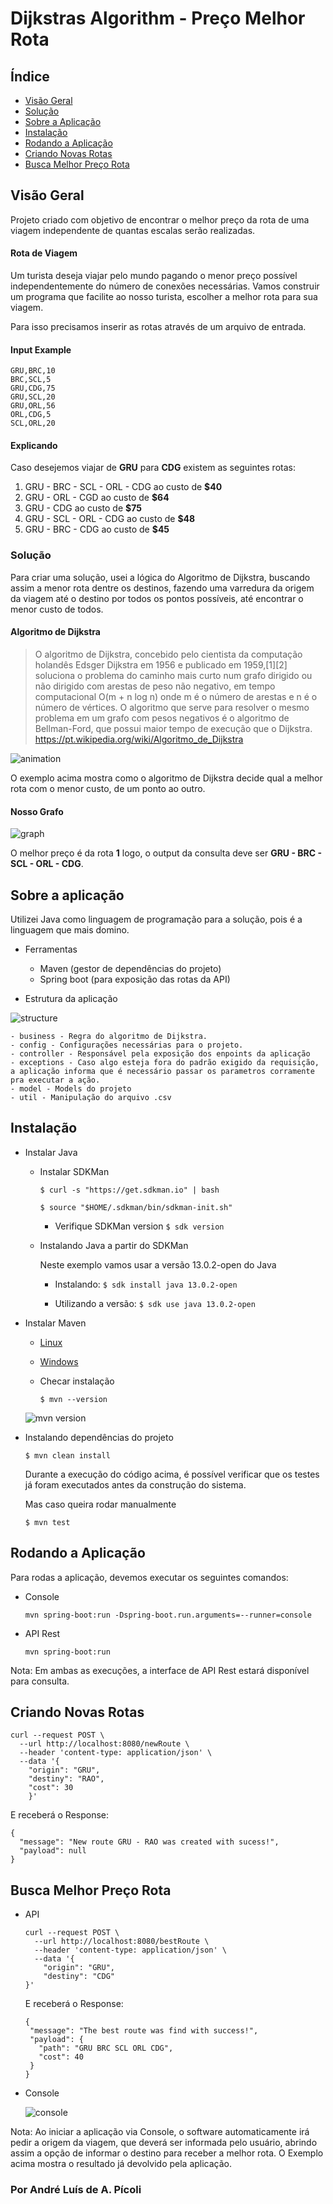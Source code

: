 # Dijkstras Algorithm - Preço Melhor Rota #


## Índice ##
- [Visão Geral](#visão-geral)
- [Solução](#solução)
- [Sobre a Aplicação](#sobre-a-aplicao)
- [Instalação](#instalação)
- [Rodando a Aplicação](#rodando-a-aplicação)
- [Criando Novas Rotas](#criando-novas-rotas)
- [Busca Melhor Preço Rota](#busca-melhor-preço-rota)

## Visão Geral ##
Projeto criado com objetivo de encontrar o melhor preço da rota de uma viagem independente de quantas escalas serão realizadas.

#### Rota de Viagem ####

Um turista deseja viajar pelo mundo pagando o menor preço possível independentemente do número de conexões necessárias.
Vamos construir um programa que facilite ao nosso turista, escolher a melhor rota para sua viagem.

Para isso precisamos inserir as rotas através de um arquivo de entrada.

#### Input Example ####
```csv
GRU,BRC,10
BRC,SCL,5
GRU,CDG,75
GRU,SCL,20
GRU,ORL,56
ORL,CDG,5
SCL,ORL,20
```

#### Explicando ####
Caso desejemos viajar de **GRU** para **CDG** existem as seguintes rotas:

1. GRU - BRC - SCL - ORL - CDG ao custo de **$40**
2. GRU - ORL - CGD ao custo de **$64**
3. GRU - CDG ao custo de **$75**
4. GRU - SCL - ORL - CDG ao custo de **$48**
5. GRU - BRC - CDG ao custo de **$45**

### Solução ###
Para criar uma solução, usei a lógica do Algoritmo de Dijkstra, buscando assim a menor rota dentre os destinos, fazendo uma varredura da origem da viagem até o destino por todos os pontos possíveis, até encontrar o menor custo de todos.

#### Algoritmo de Dijkstra ####
> O algoritmo de Dijkstra, concebido pelo cientista da computação holandês Edsger Dijkstra em 1956 e publicado em 1959,[1][2] soluciona o problema do caminho mais curto num grafo dirigido ou não dirigido com arestas de peso não negativo, em tempo computacional O(m + n log n) onde m é o número de arestas e n é o número de vértices. O algoritmo que serve para resolver o mesmo problema em um grafo com pesos negativos é o algoritmo de Bellman-Ford, que possui maior tempo de execução que o Dijkstra. https://pt.wikipedia.org/wiki/Algoritmo_de_Dijkstra

![animation](readme_images/dijkstra.gif)

O exemplo acima mostra como o algoritmo de Dijkstra decide qual a melhor rota com o menor custo, de um ponto ao outro. 

#### Nosso Grafo ####
![graph](readme_images/graph.png)


O melhor preço é da rota **1** logo, o output da consulta deve ser **GRU - BRC - SCL - ORL - CDG**.

## Sobre a aplicação ##
Utilizei Java como linguagem de programação para a solução, pois é a linguagem que mais domino. 
- Ferramentas
    
    - Maven (gestor de dependências do projeto)
    - Spring boot (para exposição das rotas da API)

- Estrutura da aplicação

![structure](readme_images/structure.png)

    - business - Regra do algoritmo de Dijkstra.
    - config - Configurações necessárias para o projeto.
    - controller - Responsável pela exposição dos enpoints da aplicação
    - exceptions - Caso algo esteja fora do padrão exigido da requisição, a aplicação informa que é necessário passar os parametros corramente pra executar a ação.
    - model - Models do projeto
    - util - Manipulação do arquivo .csv
    
## Instalação ##
- Instalar Java
  
  - Instalar SDKMan
  
    ```$ curl -s "https://get.sdkman.io" | bash```
    
    ```$ source "$HOME/.sdkman/bin/sdkman-init.sh"```
    
    - Verifique SDKMan version
    ```$ sdk version```
    
  - Instalando Java a partir do SDKMan
    
    Neste exemplo vamos usar a versão 13.0.2-open do Java
    
    - Instalando: ```$ sdk install java 13.0.2-open```
    
    - Utilizando a versão: ```$ sdk use java 13.0.2-open```
    
- Instalar Maven

    - <a href="https://maven.apache.org/install.html">Linux</a>
    - <a href="https://maven.apache.org/guides/getting-started/windows-prerequisites.html">Windows</a>
    - Checar instalação

        ``$ mvn --version``
    
    ![mvn version](readme_images/maven.png)
    
- Instalando dependências do projeto

    ```$ mvn clean install```
    
    Durante a execução do código acima, é possível verificar que os testes já foram executados antes da construção do sistema.
    
    Mas caso queira rodar manualmente
    
    ```$ mvn test```

## Rodando a Aplicação ##

Para rodas a aplicação, devemos executar os seguintes comandos:
    
- Console

    ```mvn spring-boot:run -Dspring-boot.run.arguments=--runner=console```    
    
- API Rest

    ```mvn spring-boot:run```    
    
Nota: Em ambas as execuções, a interface de API Rest estará disponível para consulta.

## Criando Novas Rotas ##

```
curl --request POST \
  --url http://localhost:8080/newRoute \
  --header 'content-type: application/json' \
  --data '{
	"origin": "GRU",
	"destiny": "RAO",
	"cost": 30
    }'
```

E receberá o Response:

```
{
  "message": "New route GRU - RAO was created with sucess!",
  "payload": null
}
```

## Busca Melhor Preço Rota ##
- API
    ```
    curl --request POST \
      --url http://localhost:8080/bestRoute \
      --header 'content-type: application/json' \
      --data '{
    	"origin": "GRU",
    	"destiny": "CDG"
    }'
  ```

   E receberá o Response:
   
   ```
  {
    "message": "The best route was find with success!",
    "payload": {
      "path": "GRU BRC SCL ORL CDG",
      "cost": 40
    }
  }
  ```

- Console
    
    ![console](readme_images/console.png)
    
Nota: Ao iniciar a aplicação via Console, o software automaticamente irá pedir a origem da viagem, que deverá ser informada pelo usuário, abrindo assim a opção de informar o destino para receber a melhor rota.
O Exemplo acima mostra o resultado já devolvido pela aplicação.


### Por André Luís de A. Pícoli ###
